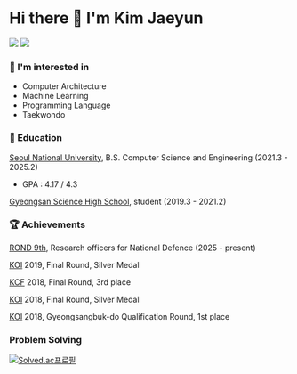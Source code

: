 Hi there 👋 I'm Kim Jaeyun
===

[![](https://img.shields.io/badge/personal_site-green)](https://kimgreg.com) [![](https://img.shields.io/badge/LinkedIn-blue)]([https://kimgreg.com](https://www.linkedin.com/in/kimjygreg))

### 🔎 I'm interested in

- Computer Architecture
- Machine Learning
- Programming Language
- Taekwondo


### 🏫 Education

[Seoul National University](https://snu.ac.kr), B.S. Computer Science and Engineering (2021.3 - 2025.2)
- GPA : 4.17 / 4.3
  
[Gyeongsan Science High School](http://school.gyo6.net/gsshs), student (2019.3 - 2021.2)

### 🏆 Achievements

[ROND 9th](https://www.rond.or.kr), Research officers for National Defence (2025 - present)

[KOI](https://koi.or.kr) 2019, Final Round, Silver Medal

[KCF](https://kcf.or.kr) 2018, Final Round, 3rd place

[KOI](https://koi.or.kr) 2018, Final Round, Silver Medal

[KOI](https://koi.or.kr) 2018, Gyeongsangbuk-do Qualification Round, 1st place

### Problem Solving

[![Solved.ac프로필](http://mazassumnida.wtf/api/generate_badge?boj=ktwin01)](https://solved.ac/ktwin01)

  
